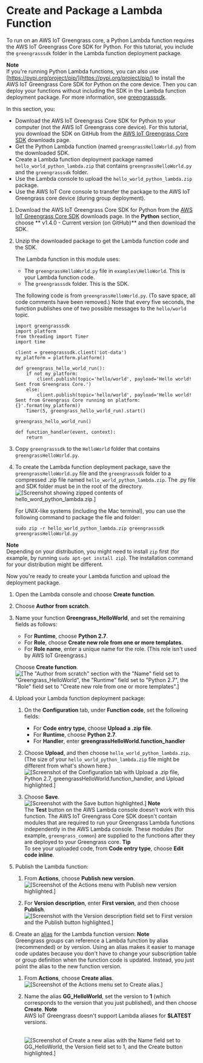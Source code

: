 # Create and Package a Lambda Function<a name="create-lambda"></a>

To run on an AWS IoT Greengrass core, a Python Lambda function requires the AWS IoT Greengrass Core SDK for Python\. For this tutorial, you include the `greengrasssdk` folder in the Lambda function deployment package\.

**Note**  
If you're running Python Lambda functions, you can also use [https://pypi.org/project/pip/](https://pypi.org/project/pip/) to install the AWS IoT Greengrass Core SDK for Python on the core device\. Then you can deploy your functions without including the SDK in the Lambda function deployment package\. For more information, see [greengrasssdk](https://pypi.org/project/greengrasssdk/)\.

In this section, you:
+ Download the AWS IoT Greengrass Core SDK for Python to your computer \(not the AWS IoT Greengrass core device\)\. For this tutorial, you download the SDK on GitHub from the [AWS IoT Greengrass Core SDK](what-is-gg.md#gg-core-sdk-download) downloads page\.
+ Get the Python Lambda function \(named `greengrassHelloWorld.py`\) from the downloaded SDK\.
+ Create a Lambda function deployment package named `hello_world_python_lambda.zip` that contains `greengrassHelloWorld.py` and the `greengrasssdk` folder\.
+ Use the Lambda console to upload the `hello_world_python_lambda.zip` package\. 
+ Use the AWS IoT Core console to transfer the package to the AWS IoT Greengrass core device \(during group deployment\)\.

1. <a name="download-ggc-sdk"></a> Download the AWS IoT Greengrass Core SDK for Python from the [AWS IoT Greengrass Core SDK](what-is-gg.md#gg-core-sdk-download) downloads page\. In the **Python** section, choose ** v1\.4\.0 \- Current version \(on GitHub\)** and then download the SDK\. 

1. Unzip the downloaded package to get the Lambda function code and the SDK\.

   The Lambda function in this module uses:
   + The `greengrassHelloWorld.py` file in `examples\HelloWorld`\. This is your Lambda function code\.
   + The `greengrasssdk` folder\. This is the SDK\.

   The following code is from `greengrassHelloWorld.py`\. \(To save space, all code comments have been removed\.\) Note that every five seconds, the function publishes one of two possible messages to the `hello/world` topic\.

   ```
   import greengrasssdk
   import platform
   from threading import Timer
   import time
   
   client = greengrasssdk.client('iot-data')
   my_platform = platform.platform()
   
   def greengrass_hello_world_run():
       if not my_platform:
           client.publish(topic='hello/world', payload='Hello world! Sent from Greengrass Core.')
       else:
           client.publish(topic='hello/world', payload='Hello world! Sent from Greengrass Core running on platform: {}'.format(my_platform))
       Timer(5, greengrass_hello_world_run).start()
   
   greengrass_hello_world_run()
   
   def function_handler(event, context):
       return
   ```

1. Copy `greengrasssdk` to the `HelloWorld` folder that contains `greengrassHelloWorld.py`\.

1. To create the Lambda function deployment package, save the `greengrassHelloWorld.py` file and the `greengrasssdk` folder to a compressed \.zip file named `hello_world_python_lambda.zip`\. The \.py file and SDK folder must be in the root of the directory\.  
![\[Screenshot showing zipped contents of hello_word_python_lambda.zip.\]](http://docs.aws.amazon.com/greengrass/latest/developerguide/images/gg-get-started-017.png)

   For UNIX\-like systems \(including the Mac terminal\), you can use the following command to package the file and folder:

   ```
   sudo zip -r hello_world_python_lambda.zip greengrasssdk greengrassHelloWorld.py
   ```
**Note**  
Depending on your distribution, you might need to install `zip` first \(for example, by running `sudo apt-get install zip`\)\. The installation command for your distribution might be different\.

   Now you're ready to create your Lambda function and upload the deployment package\.

1. Open the Lambda console and choose **Create function**\.

1. Choose **Author from scratch**\.

1. Name your function **Greengrass\_HelloWorld**, and set the remaining fields as follows:
   + For **Runtime**, choose **Python 2\.7**\.
   + For **Role**, choose **Create new role from one or more templates**\.
   + For **Role name**, enter a unique name for the role\. \(This role isn't used by AWS IoT Greengrass\.\)

   Choose **Create function**\.  
![\[The "Author from scratch" section with the "Name" field set to "Greengrass_HelloWorld", the "Runtime" field set to "Python 2.7", the "Role" field set to "Create new role from one or more templates".\]](http://docs.aws.amazon.com/greengrass/latest/developerguide/images/gg-get-started-023.png)

1. Upload your Lambda function deployment package:

   1. On the **Configuration** tab, under **Function code**, set the following fields:
      + For **Code entry type**, choose **Upload a \.zip file**\.
      + For **Runtime**, choose **Python 2\.7**\.
      + For **Handler**, enter **greengrassHelloWorld\.function\_handler**

   1. Choose **Upload**, and then choose `hello_world_python_lambda.zip`\. \(The size of your `hello_world_python_lambda.zip` file might be different from what's shown here\.\)  
![\[Screenshot of the Configuration tab with Upload a .zip file, Python 2.7, greengrassHelloWorld.function_handler, and Upload highlighted.\]](http://docs.aws.amazon.com/greengrass/latest/developerguide/images/gg-get-started-024.png)

   1. Choose **Save**\.  
![\[Screenshot with the Save button highlighted.\]](http://docs.aws.amazon.com/greengrass/latest/developerguide/images/gg-get-started-025.png)
**Note**  
The **Test** button on the AWS Lambda console doesn't work with this function\. The AWS IoT Greengrass Core SDK doesn't contain modules that are required to run your Greengrass Lambda functions independently in the AWS Lambda console\. These modules \(for example, `greengrass_common`\) are supplied to the functions after they are deployed to your Greengrass core\.
**Tip**  
To see your uploaded code, from **Code entry type**, choose **Edit code inline**\.

1. <a name="publish-function-version"></a>Publish the Lambda function:

   1. From **Actions**, choose **Publish new version**\.  
![\[Screenshot of the Actions menu with Publish new version highlighted.\]](http://docs.aws.amazon.com/greengrass/latest/developerguide/images/gg-get-started-026.png)

   1. For **Version description**, enter **First version**, and then choose **Publish**\.  
![\[Screenshot with the Version description field set to First version and the Publish button highlighted.\]](http://docs.aws.amazon.com/greengrass/latest/developerguide/images/gg-get-started-027.png)

1. <a name="create-version-alias"></a>Create an [alias](https://docs.aws.amazon.com/lambda/latest/dg/versioning-aliases.html) for the Lambda function version:
**Note**  
Greengrass groups can reference a Lambda function by alias \(recommended\) or by version\. Using an alias makes it easier to manage code updates because you don't have to change your subscription table or group definition when the function code is updated\. Instead, you just point the alias to the new function version\.

   1. From **Actions**, choose **Create alias**\.  
![\[Screenshot of the Actions menu set to Create alias.\]](http://docs.aws.amazon.com/greengrass/latest/developerguide/images/gg-get-started-028.png)

   1. Name the alias **GG\_HelloWorld**, set the version to **1** \(which corresponds to the version that you just published\), and then choose **Create**\.
**Note**  
AWS IoT Greengrass doesn't support Lambda aliases for **$LATEST** versions\.

         
![\[Screenshot of Create a new alias with the Name field set to GG_HelloWorld, the Version field set to 1, and the Create button highlighted.\]](http://docs.aws.amazon.com/greengrass/latest/developerguide/images/gg-get-started-029.png)